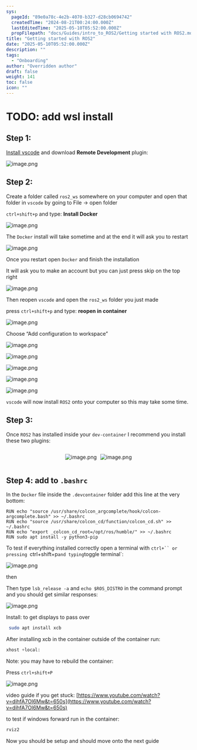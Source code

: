 ```yaml
---
sys:
  pageId: "89e0a78c-4e2b-4070-b327-d28cb0694742"
  createdTime: "2024-08-21T00:24:00.000Z"
  lastEditedTime: "2025-05-10T05:52:00.000Z"
  propFilepath: "docs/Guides/intro_to_ROS2/Getting started with ROS2.md"
title: "Getting started with ROS2"
date: "2025-05-10T05:52:00.000Z"
description: ""
tags:
  - "Onboarding"
author: "Overridden author"
draft: false
weight: 141
toc: false
icon: ""
---
```


# TODO: add wsl install

## Step 1:

[Install vscode](https://code.visualstudio.com/download) and download **Remote Development** plugin:

![image.png](https://prod-files-secure.s3.us-west-2.amazonaws.com/d518164a-d88e-44d1-a4ee-3adb3bd8bce0/efb52993-1881-4a40-b95e-6f020334f022/image.png?X-Amz-Algorithm=AWS4-HMAC-SHA256&X-Amz-Content-Sha256=UNSIGNED-PAYLOAD&X-Amz-Credential=ASIAZI2LB466ZFT2QD6Z%2F20250616%2Fus-west-2%2Fs3%2Faws4_request&X-Amz-Date=20250616T200958Z&X-Amz-Expires=3600&X-Amz-Security-Token=IQoJb3JpZ2luX2VjEHwaCXVzLXdlc3QtMiJGMEQCIGclo3Vs1RSQwYS%2B6pKzyP%2FHTvXtUzOMDsYGUZIVW6WNAiAJGGHeD1h0AAVyuUBtP58MMLe2Zy%2BGVo8Q3Vpxa9wudyr%2FAwhkEAAaDDYzNzQyMzE4MzgwNSIMIyFs9SjfGChjxOmmKtwDXe1Y5P29JonQVNpi0929zVf0eQY%2BISxqjsZikJ2KDltku%2BhKBocwlVycpsnmfctX1bPQfU9dpOIdk9hTqUjLb7igM2AGHOwKnKOY4%2B6DtM5IBaykEk%2BwRtmBAJI8mQSWfpMOCRka5skIvS4Rg5cVW6iecP9EfV71cDJzV%2BNmdYxadshBEWP1AhJKdMvphL5HoDdfcgBvPcHl4OBq0alKrFW3Cc3AyNzXeYaKQWNpmtgpW9qahmP7HYWPdOK4xfHl6QI8f2x01KRhmIWE%2B3YGFloUHTQGn5%2FTqHdh1TUBdUBagZeXH%2BUZXZTPXUzz4SZlole5vd1O8rY8y%2BPkQPx3KVypDyXyql4dInO%2BlsmlSKbDO3cftukMMfGvcNZE0p7zLdOhG4jkmlFBKctIPeEK7IkRnbMlFJQM0SSlaTvXy9h93bzyJ4ojJm6UPSx95DjS291nVnDY32xB%2FKa6qdODEA3VIy%2B6vMHv9bb9NpdAmky3Yq32KxjmK2b8WroJMa8%2F90MvOiUUcqIlIs7IxJsmDGP7quMZBr6p%2FwRn0v2qmIbgSpXrLkaU9aPR9oarxopx04HwtFqOziIEsCnbw4En15nujSGgQCBISg0aC6Yqr8RfGG7EkERDeyR4PaIwqd%2FBwgY6pgFWbk%2BnsQUn%2FAXhqGZld%2BuNhBd6r48lM3DsoyPgrpxLnchECWJFEox%2B%2BcHujEmaaZ5JECzHtvWVupYgZ1uaL2UaLz5qXoXRbbRr5RCenXOvwm6gVC1Qeb%2FSJXEmVhkgWPeqhBuZQtCIJbmtrlhytDXjF4G7XhaoocV%2BUzcQos7bqQe1Vq5o80gX%2FS7R6A9SuiRLGMdw5hMaiISPsdHpHzMVDzbweJYQ&X-Amz-Signature=af6ec130546a0053b3cdffbda7b5e9528c7d3ffc84484ac753901e7da3e11551&X-Amz-SignedHeaders=host&x-amz-checksum-mode=ENABLED&x-id=GetObject)

## Step 2:

Create a folder called `ros2_ws` somewhere on your computer and open that folder in `vscode` by going to File → open folder 

`ctrl+shift+p` and type: **Install Docker**

![image.png](https://prod-files-secure.s3.us-west-2.amazonaws.com/d518164a-d88e-44d1-a4ee-3adb3bd8bce0/2269dc0e-1cd5-47ff-bceb-c04ad9b2eab0/image.png?X-Amz-Algorithm=AWS4-HMAC-SHA256&X-Amz-Content-Sha256=UNSIGNED-PAYLOAD&X-Amz-Credential=ASIAZI2LB466ZFT2QD6Z%2F20250616%2Fus-west-2%2Fs3%2Faws4_request&X-Amz-Date=20250616T200958Z&X-Amz-Expires=3600&X-Amz-Security-Token=IQoJb3JpZ2luX2VjEHwaCXVzLXdlc3QtMiJGMEQCIGclo3Vs1RSQwYS%2B6pKzyP%2FHTvXtUzOMDsYGUZIVW6WNAiAJGGHeD1h0AAVyuUBtP58MMLe2Zy%2BGVo8Q3Vpxa9wudyr%2FAwhkEAAaDDYzNzQyMzE4MzgwNSIMIyFs9SjfGChjxOmmKtwDXe1Y5P29JonQVNpi0929zVf0eQY%2BISxqjsZikJ2KDltku%2BhKBocwlVycpsnmfctX1bPQfU9dpOIdk9hTqUjLb7igM2AGHOwKnKOY4%2B6DtM5IBaykEk%2BwRtmBAJI8mQSWfpMOCRka5skIvS4Rg5cVW6iecP9EfV71cDJzV%2BNmdYxadshBEWP1AhJKdMvphL5HoDdfcgBvPcHl4OBq0alKrFW3Cc3AyNzXeYaKQWNpmtgpW9qahmP7HYWPdOK4xfHl6QI8f2x01KRhmIWE%2B3YGFloUHTQGn5%2FTqHdh1TUBdUBagZeXH%2BUZXZTPXUzz4SZlole5vd1O8rY8y%2BPkQPx3KVypDyXyql4dInO%2BlsmlSKbDO3cftukMMfGvcNZE0p7zLdOhG4jkmlFBKctIPeEK7IkRnbMlFJQM0SSlaTvXy9h93bzyJ4ojJm6UPSx95DjS291nVnDY32xB%2FKa6qdODEA3VIy%2B6vMHv9bb9NpdAmky3Yq32KxjmK2b8WroJMa8%2F90MvOiUUcqIlIs7IxJsmDGP7quMZBr6p%2FwRn0v2qmIbgSpXrLkaU9aPR9oarxopx04HwtFqOziIEsCnbw4En15nujSGgQCBISg0aC6Yqr8RfGG7EkERDeyR4PaIwqd%2FBwgY6pgFWbk%2BnsQUn%2FAXhqGZld%2BuNhBd6r48lM3DsoyPgrpxLnchECWJFEox%2B%2BcHujEmaaZ5JECzHtvWVupYgZ1uaL2UaLz5qXoXRbbRr5RCenXOvwm6gVC1Qeb%2FSJXEmVhkgWPeqhBuZQtCIJbmtrlhytDXjF4G7XhaoocV%2BUzcQos7bqQe1Vq5o80gX%2FS7R6A9SuiRLGMdw5hMaiISPsdHpHzMVDzbweJYQ&X-Amz-Signature=a972e18d1fdeb1ad28719594728c6cc14e323dfd64cd23b23db8da7e94d27d73&X-Amz-SignedHeaders=host&x-amz-checksum-mode=ENABLED&x-id=GetObject)

The `Docker` install will take sometime and at the end it will ask you to restart

![image.png](https://prod-files-secure.s3.us-west-2.amazonaws.com/d518164a-d88e-44d1-a4ee-3adb3bd8bce0/ed233f78-be33-4b1f-b89c-9c346c0e961e/image.png?X-Amz-Algorithm=AWS4-HMAC-SHA256&X-Amz-Content-Sha256=UNSIGNED-PAYLOAD&X-Amz-Credential=ASIAZI2LB466ZFT2QD6Z%2F20250616%2Fus-west-2%2Fs3%2Faws4_request&X-Amz-Date=20250616T200958Z&X-Amz-Expires=3600&X-Amz-Security-Token=IQoJb3JpZ2luX2VjEHwaCXVzLXdlc3QtMiJGMEQCIGclo3Vs1RSQwYS%2B6pKzyP%2FHTvXtUzOMDsYGUZIVW6WNAiAJGGHeD1h0AAVyuUBtP58MMLe2Zy%2BGVo8Q3Vpxa9wudyr%2FAwhkEAAaDDYzNzQyMzE4MzgwNSIMIyFs9SjfGChjxOmmKtwDXe1Y5P29JonQVNpi0929zVf0eQY%2BISxqjsZikJ2KDltku%2BhKBocwlVycpsnmfctX1bPQfU9dpOIdk9hTqUjLb7igM2AGHOwKnKOY4%2B6DtM5IBaykEk%2BwRtmBAJI8mQSWfpMOCRka5skIvS4Rg5cVW6iecP9EfV71cDJzV%2BNmdYxadshBEWP1AhJKdMvphL5HoDdfcgBvPcHl4OBq0alKrFW3Cc3AyNzXeYaKQWNpmtgpW9qahmP7HYWPdOK4xfHl6QI8f2x01KRhmIWE%2B3YGFloUHTQGn5%2FTqHdh1TUBdUBagZeXH%2BUZXZTPXUzz4SZlole5vd1O8rY8y%2BPkQPx3KVypDyXyql4dInO%2BlsmlSKbDO3cftukMMfGvcNZE0p7zLdOhG4jkmlFBKctIPeEK7IkRnbMlFJQM0SSlaTvXy9h93bzyJ4ojJm6UPSx95DjS291nVnDY32xB%2FKa6qdODEA3VIy%2B6vMHv9bb9NpdAmky3Yq32KxjmK2b8WroJMa8%2F90MvOiUUcqIlIs7IxJsmDGP7quMZBr6p%2FwRn0v2qmIbgSpXrLkaU9aPR9oarxopx04HwtFqOziIEsCnbw4En15nujSGgQCBISg0aC6Yqr8RfGG7EkERDeyR4PaIwqd%2FBwgY6pgFWbk%2BnsQUn%2FAXhqGZld%2BuNhBd6r48lM3DsoyPgrpxLnchECWJFEox%2B%2BcHujEmaaZ5JECzHtvWVupYgZ1uaL2UaLz5qXoXRbbRr5RCenXOvwm6gVC1Qeb%2FSJXEmVhkgWPeqhBuZQtCIJbmtrlhytDXjF4G7XhaoocV%2BUzcQos7bqQe1Vq5o80gX%2FS7R6A9SuiRLGMdw5hMaiISPsdHpHzMVDzbweJYQ&X-Amz-Signature=6d1ae867a1b8a2d3c309247425062fd4285421aa1952577641cb035e376bd053&X-Amz-SignedHeaders=host&x-amz-checksum-mode=ENABLED&x-id=GetObject)

Once you restart open `Docker` and finish the installation

It will ask you to make an account but you can just press skip on the top right

![image.png](https://prod-files-secure.s3.us-west-2.amazonaws.com/d518164a-d88e-44d1-a4ee-3adb3bd8bce0/21010ad9-1659-4fd9-9f59-9932a09b2a3d/image.png?X-Amz-Algorithm=AWS4-HMAC-SHA256&X-Amz-Content-Sha256=UNSIGNED-PAYLOAD&X-Amz-Credential=ASIAZI2LB466ZFT2QD6Z%2F20250616%2Fus-west-2%2Fs3%2Faws4_request&X-Amz-Date=20250616T200958Z&X-Amz-Expires=3600&X-Amz-Security-Token=IQoJb3JpZ2luX2VjEHwaCXVzLXdlc3QtMiJGMEQCIGclo3Vs1RSQwYS%2B6pKzyP%2FHTvXtUzOMDsYGUZIVW6WNAiAJGGHeD1h0AAVyuUBtP58MMLe2Zy%2BGVo8Q3Vpxa9wudyr%2FAwhkEAAaDDYzNzQyMzE4MzgwNSIMIyFs9SjfGChjxOmmKtwDXe1Y5P29JonQVNpi0929zVf0eQY%2BISxqjsZikJ2KDltku%2BhKBocwlVycpsnmfctX1bPQfU9dpOIdk9hTqUjLb7igM2AGHOwKnKOY4%2B6DtM5IBaykEk%2BwRtmBAJI8mQSWfpMOCRka5skIvS4Rg5cVW6iecP9EfV71cDJzV%2BNmdYxadshBEWP1AhJKdMvphL5HoDdfcgBvPcHl4OBq0alKrFW3Cc3AyNzXeYaKQWNpmtgpW9qahmP7HYWPdOK4xfHl6QI8f2x01KRhmIWE%2B3YGFloUHTQGn5%2FTqHdh1TUBdUBagZeXH%2BUZXZTPXUzz4SZlole5vd1O8rY8y%2BPkQPx3KVypDyXyql4dInO%2BlsmlSKbDO3cftukMMfGvcNZE0p7zLdOhG4jkmlFBKctIPeEK7IkRnbMlFJQM0SSlaTvXy9h93bzyJ4ojJm6UPSx95DjS291nVnDY32xB%2FKa6qdODEA3VIy%2B6vMHv9bb9NpdAmky3Yq32KxjmK2b8WroJMa8%2F90MvOiUUcqIlIs7IxJsmDGP7quMZBr6p%2FwRn0v2qmIbgSpXrLkaU9aPR9oarxopx04HwtFqOziIEsCnbw4En15nujSGgQCBISg0aC6Yqr8RfGG7EkERDeyR4PaIwqd%2FBwgY6pgFWbk%2BnsQUn%2FAXhqGZld%2BuNhBd6r48lM3DsoyPgrpxLnchECWJFEox%2B%2BcHujEmaaZ5JECzHtvWVupYgZ1uaL2UaLz5qXoXRbbRr5RCenXOvwm6gVC1Qeb%2FSJXEmVhkgWPeqhBuZQtCIJbmtrlhytDXjF4G7XhaoocV%2BUzcQos7bqQe1Vq5o80gX%2FS7R6A9SuiRLGMdw5hMaiISPsdHpHzMVDzbweJYQ&X-Amz-Signature=69fd0fa8927cefdb0f0558ead7adbe4c6ced5a02916adc0a7b5fe83e30be25f6&X-Amz-SignedHeaders=host&x-amz-checksum-mode=ENABLED&x-id=GetObject)

Then reopen `vscode` and open the `ros2_ws` folder you just made

press `ctrl+shift+p` and type: **reopen in container**

![image.png](https://prod-files-secure.s3.us-west-2.amazonaws.com/d518164a-d88e-44d1-a4ee-3adb3bd8bce0/4e93b8c2-41ad-488c-8095-c74205196118/image.png?X-Amz-Algorithm=AWS4-HMAC-SHA256&X-Amz-Content-Sha256=UNSIGNED-PAYLOAD&X-Amz-Credential=ASIAZI2LB466ZFT2QD6Z%2F20250616%2Fus-west-2%2Fs3%2Faws4_request&X-Amz-Date=20250616T200958Z&X-Amz-Expires=3600&X-Amz-Security-Token=IQoJb3JpZ2luX2VjEHwaCXVzLXdlc3QtMiJGMEQCIGclo3Vs1RSQwYS%2B6pKzyP%2FHTvXtUzOMDsYGUZIVW6WNAiAJGGHeD1h0AAVyuUBtP58MMLe2Zy%2BGVo8Q3Vpxa9wudyr%2FAwhkEAAaDDYzNzQyMzE4MzgwNSIMIyFs9SjfGChjxOmmKtwDXe1Y5P29JonQVNpi0929zVf0eQY%2BISxqjsZikJ2KDltku%2BhKBocwlVycpsnmfctX1bPQfU9dpOIdk9hTqUjLb7igM2AGHOwKnKOY4%2B6DtM5IBaykEk%2BwRtmBAJI8mQSWfpMOCRka5skIvS4Rg5cVW6iecP9EfV71cDJzV%2BNmdYxadshBEWP1AhJKdMvphL5HoDdfcgBvPcHl4OBq0alKrFW3Cc3AyNzXeYaKQWNpmtgpW9qahmP7HYWPdOK4xfHl6QI8f2x01KRhmIWE%2B3YGFloUHTQGn5%2FTqHdh1TUBdUBagZeXH%2BUZXZTPXUzz4SZlole5vd1O8rY8y%2BPkQPx3KVypDyXyql4dInO%2BlsmlSKbDO3cftukMMfGvcNZE0p7zLdOhG4jkmlFBKctIPeEK7IkRnbMlFJQM0SSlaTvXy9h93bzyJ4ojJm6UPSx95DjS291nVnDY32xB%2FKa6qdODEA3VIy%2B6vMHv9bb9NpdAmky3Yq32KxjmK2b8WroJMa8%2F90MvOiUUcqIlIs7IxJsmDGP7quMZBr6p%2FwRn0v2qmIbgSpXrLkaU9aPR9oarxopx04HwtFqOziIEsCnbw4En15nujSGgQCBISg0aC6Yqr8RfGG7EkERDeyR4PaIwqd%2FBwgY6pgFWbk%2BnsQUn%2FAXhqGZld%2BuNhBd6r48lM3DsoyPgrpxLnchECWJFEox%2B%2BcHujEmaaZ5JECzHtvWVupYgZ1uaL2UaLz5qXoXRbbRr5RCenXOvwm6gVC1Qeb%2FSJXEmVhkgWPeqhBuZQtCIJbmtrlhytDXjF4G7XhaoocV%2BUzcQos7bqQe1Vq5o80gX%2FS7R6A9SuiRLGMdw5hMaiISPsdHpHzMVDzbweJYQ&X-Amz-Signature=49b00b3c591aa597632da838d7fd41e7445cdc2ed5b15b769a5ac72adbd386a9&X-Amz-SignedHeaders=host&x-amz-checksum-mode=ENABLED&x-id=GetObject)

Choose “Add configuration to workspace”

![image.png](https://prod-files-secure.s3.us-west-2.amazonaws.com/d518164a-d88e-44d1-a4ee-3adb3bd8bce0/9560b282-5060-4989-ba37-97e7b2c22476/image.png?X-Amz-Algorithm=AWS4-HMAC-SHA256&X-Amz-Content-Sha256=UNSIGNED-PAYLOAD&X-Amz-Credential=ASIAZI2LB466ZFT2QD6Z%2F20250616%2Fus-west-2%2Fs3%2Faws4_request&X-Amz-Date=20250616T200958Z&X-Amz-Expires=3600&X-Amz-Security-Token=IQoJb3JpZ2luX2VjEHwaCXVzLXdlc3QtMiJGMEQCIGclo3Vs1RSQwYS%2B6pKzyP%2FHTvXtUzOMDsYGUZIVW6WNAiAJGGHeD1h0AAVyuUBtP58MMLe2Zy%2BGVo8Q3Vpxa9wudyr%2FAwhkEAAaDDYzNzQyMzE4MzgwNSIMIyFs9SjfGChjxOmmKtwDXe1Y5P29JonQVNpi0929zVf0eQY%2BISxqjsZikJ2KDltku%2BhKBocwlVycpsnmfctX1bPQfU9dpOIdk9hTqUjLb7igM2AGHOwKnKOY4%2B6DtM5IBaykEk%2BwRtmBAJI8mQSWfpMOCRka5skIvS4Rg5cVW6iecP9EfV71cDJzV%2BNmdYxadshBEWP1AhJKdMvphL5HoDdfcgBvPcHl4OBq0alKrFW3Cc3AyNzXeYaKQWNpmtgpW9qahmP7HYWPdOK4xfHl6QI8f2x01KRhmIWE%2B3YGFloUHTQGn5%2FTqHdh1TUBdUBagZeXH%2BUZXZTPXUzz4SZlole5vd1O8rY8y%2BPkQPx3KVypDyXyql4dInO%2BlsmlSKbDO3cftukMMfGvcNZE0p7zLdOhG4jkmlFBKctIPeEK7IkRnbMlFJQM0SSlaTvXy9h93bzyJ4ojJm6UPSx95DjS291nVnDY32xB%2FKa6qdODEA3VIy%2B6vMHv9bb9NpdAmky3Yq32KxjmK2b8WroJMa8%2F90MvOiUUcqIlIs7IxJsmDGP7quMZBr6p%2FwRn0v2qmIbgSpXrLkaU9aPR9oarxopx04HwtFqOziIEsCnbw4En15nujSGgQCBISg0aC6Yqr8RfGG7EkERDeyR4PaIwqd%2FBwgY6pgFWbk%2BnsQUn%2FAXhqGZld%2BuNhBd6r48lM3DsoyPgrpxLnchECWJFEox%2B%2BcHujEmaaZ5JECzHtvWVupYgZ1uaL2UaLz5qXoXRbbRr5RCenXOvwm6gVC1Qeb%2FSJXEmVhkgWPeqhBuZQtCIJbmtrlhytDXjF4G7XhaoocV%2BUzcQos7bqQe1Vq5o80gX%2FS7R6A9SuiRLGMdw5hMaiISPsdHpHzMVDzbweJYQ&X-Amz-Signature=2735ffdd9a32134c44ebac720f6902f5dd7a6e3c57c9c057e952fd2435146d8d&X-Amz-SignedHeaders=host&x-amz-checksum-mode=ENABLED&x-id=GetObject)

![image.png](https://prod-files-secure.s3.us-west-2.amazonaws.com/d518164a-d88e-44d1-a4ee-3adb3bd8bce0/2ee63f81-886b-48e8-a553-dc6e5eac99e4/image.png?X-Amz-Algorithm=AWS4-HMAC-SHA256&X-Amz-Content-Sha256=UNSIGNED-PAYLOAD&X-Amz-Credential=ASIAZI2LB466ZFT2QD6Z%2F20250616%2Fus-west-2%2Fs3%2Faws4_request&X-Amz-Date=20250616T200958Z&X-Amz-Expires=3600&X-Amz-Security-Token=IQoJb3JpZ2luX2VjEHwaCXVzLXdlc3QtMiJGMEQCIGclo3Vs1RSQwYS%2B6pKzyP%2FHTvXtUzOMDsYGUZIVW6WNAiAJGGHeD1h0AAVyuUBtP58MMLe2Zy%2BGVo8Q3Vpxa9wudyr%2FAwhkEAAaDDYzNzQyMzE4MzgwNSIMIyFs9SjfGChjxOmmKtwDXe1Y5P29JonQVNpi0929zVf0eQY%2BISxqjsZikJ2KDltku%2BhKBocwlVycpsnmfctX1bPQfU9dpOIdk9hTqUjLb7igM2AGHOwKnKOY4%2B6DtM5IBaykEk%2BwRtmBAJI8mQSWfpMOCRka5skIvS4Rg5cVW6iecP9EfV71cDJzV%2BNmdYxadshBEWP1AhJKdMvphL5HoDdfcgBvPcHl4OBq0alKrFW3Cc3AyNzXeYaKQWNpmtgpW9qahmP7HYWPdOK4xfHl6QI8f2x01KRhmIWE%2B3YGFloUHTQGn5%2FTqHdh1TUBdUBagZeXH%2BUZXZTPXUzz4SZlole5vd1O8rY8y%2BPkQPx3KVypDyXyql4dInO%2BlsmlSKbDO3cftukMMfGvcNZE0p7zLdOhG4jkmlFBKctIPeEK7IkRnbMlFJQM0SSlaTvXy9h93bzyJ4ojJm6UPSx95DjS291nVnDY32xB%2FKa6qdODEA3VIy%2B6vMHv9bb9NpdAmky3Yq32KxjmK2b8WroJMa8%2F90MvOiUUcqIlIs7IxJsmDGP7quMZBr6p%2FwRn0v2qmIbgSpXrLkaU9aPR9oarxopx04HwtFqOziIEsCnbw4En15nujSGgQCBISg0aC6Yqr8RfGG7EkERDeyR4PaIwqd%2FBwgY6pgFWbk%2BnsQUn%2FAXhqGZld%2BuNhBd6r48lM3DsoyPgrpxLnchECWJFEox%2B%2BcHujEmaaZ5JECzHtvWVupYgZ1uaL2UaLz5qXoXRbbRr5RCenXOvwm6gVC1Qeb%2FSJXEmVhkgWPeqhBuZQtCIJbmtrlhytDXjF4G7XhaoocV%2BUzcQos7bqQe1Vq5o80gX%2FS7R6A9SuiRLGMdw5hMaiISPsdHpHzMVDzbweJYQ&X-Amz-Signature=fdce88b10b27db65122b0275bb390a60198d6dc43748615ca9873d1e5f28c3c4&X-Amz-SignedHeaders=host&x-amz-checksum-mode=ENABLED&x-id=GetObject)

![image.png](https://prod-files-secure.s3.us-west-2.amazonaws.com/d518164a-d88e-44d1-a4ee-3adb3bd8bce0/ae1580b2-b048-407e-aed9-b584224a7a04/image.png?X-Amz-Algorithm=AWS4-HMAC-SHA256&X-Amz-Content-Sha256=UNSIGNED-PAYLOAD&X-Amz-Credential=ASIAZI2LB466ZFT2QD6Z%2F20250616%2Fus-west-2%2Fs3%2Faws4_request&X-Amz-Date=20250616T200958Z&X-Amz-Expires=3600&X-Amz-Security-Token=IQoJb3JpZ2luX2VjEHwaCXVzLXdlc3QtMiJGMEQCIGclo3Vs1RSQwYS%2B6pKzyP%2FHTvXtUzOMDsYGUZIVW6WNAiAJGGHeD1h0AAVyuUBtP58MMLe2Zy%2BGVo8Q3Vpxa9wudyr%2FAwhkEAAaDDYzNzQyMzE4MzgwNSIMIyFs9SjfGChjxOmmKtwDXe1Y5P29JonQVNpi0929zVf0eQY%2BISxqjsZikJ2KDltku%2BhKBocwlVycpsnmfctX1bPQfU9dpOIdk9hTqUjLb7igM2AGHOwKnKOY4%2B6DtM5IBaykEk%2BwRtmBAJI8mQSWfpMOCRka5skIvS4Rg5cVW6iecP9EfV71cDJzV%2BNmdYxadshBEWP1AhJKdMvphL5HoDdfcgBvPcHl4OBq0alKrFW3Cc3AyNzXeYaKQWNpmtgpW9qahmP7HYWPdOK4xfHl6QI8f2x01KRhmIWE%2B3YGFloUHTQGn5%2FTqHdh1TUBdUBagZeXH%2BUZXZTPXUzz4SZlole5vd1O8rY8y%2BPkQPx3KVypDyXyql4dInO%2BlsmlSKbDO3cftukMMfGvcNZE0p7zLdOhG4jkmlFBKctIPeEK7IkRnbMlFJQM0SSlaTvXy9h93bzyJ4ojJm6UPSx95DjS291nVnDY32xB%2FKa6qdODEA3VIy%2B6vMHv9bb9NpdAmky3Yq32KxjmK2b8WroJMa8%2F90MvOiUUcqIlIs7IxJsmDGP7quMZBr6p%2FwRn0v2qmIbgSpXrLkaU9aPR9oarxopx04HwtFqOziIEsCnbw4En15nujSGgQCBISg0aC6Yqr8RfGG7EkERDeyR4PaIwqd%2FBwgY6pgFWbk%2BnsQUn%2FAXhqGZld%2BuNhBd6r48lM3DsoyPgrpxLnchECWJFEox%2B%2BcHujEmaaZ5JECzHtvWVupYgZ1uaL2UaLz5qXoXRbbRr5RCenXOvwm6gVC1Qeb%2FSJXEmVhkgWPeqhBuZQtCIJbmtrlhytDXjF4G7XhaoocV%2BUzcQos7bqQe1Vq5o80gX%2FS7R6A9SuiRLGMdw5hMaiISPsdHpHzMVDzbweJYQ&X-Amz-Signature=0fa593bfb02dacb098438e150225a9c59245c99ea5b17cadb622651b5bc541be&X-Amz-SignedHeaders=host&x-amz-checksum-mode=ENABLED&x-id=GetObject)

![image.png](https://prod-files-secure.s3.us-west-2.amazonaws.com/d518164a-d88e-44d1-a4ee-3adb3bd8bce0/53255b28-f75e-430f-b9e3-c0ac8577e42b/image.png?X-Amz-Algorithm=AWS4-HMAC-SHA256&X-Amz-Content-Sha256=UNSIGNED-PAYLOAD&X-Amz-Credential=ASIAZI2LB466ZFT2QD6Z%2F20250616%2Fus-west-2%2Fs3%2Faws4_request&X-Amz-Date=20250616T200958Z&X-Amz-Expires=3600&X-Amz-Security-Token=IQoJb3JpZ2luX2VjEHwaCXVzLXdlc3QtMiJGMEQCIGclo3Vs1RSQwYS%2B6pKzyP%2FHTvXtUzOMDsYGUZIVW6WNAiAJGGHeD1h0AAVyuUBtP58MMLe2Zy%2BGVo8Q3Vpxa9wudyr%2FAwhkEAAaDDYzNzQyMzE4MzgwNSIMIyFs9SjfGChjxOmmKtwDXe1Y5P29JonQVNpi0929zVf0eQY%2BISxqjsZikJ2KDltku%2BhKBocwlVycpsnmfctX1bPQfU9dpOIdk9hTqUjLb7igM2AGHOwKnKOY4%2B6DtM5IBaykEk%2BwRtmBAJI8mQSWfpMOCRka5skIvS4Rg5cVW6iecP9EfV71cDJzV%2BNmdYxadshBEWP1AhJKdMvphL5HoDdfcgBvPcHl4OBq0alKrFW3Cc3AyNzXeYaKQWNpmtgpW9qahmP7HYWPdOK4xfHl6QI8f2x01KRhmIWE%2B3YGFloUHTQGn5%2FTqHdh1TUBdUBagZeXH%2BUZXZTPXUzz4SZlole5vd1O8rY8y%2BPkQPx3KVypDyXyql4dInO%2BlsmlSKbDO3cftukMMfGvcNZE0p7zLdOhG4jkmlFBKctIPeEK7IkRnbMlFJQM0SSlaTvXy9h93bzyJ4ojJm6UPSx95DjS291nVnDY32xB%2FKa6qdODEA3VIy%2B6vMHv9bb9NpdAmky3Yq32KxjmK2b8WroJMa8%2F90MvOiUUcqIlIs7IxJsmDGP7quMZBr6p%2FwRn0v2qmIbgSpXrLkaU9aPR9oarxopx04HwtFqOziIEsCnbw4En15nujSGgQCBISg0aC6Yqr8RfGG7EkERDeyR4PaIwqd%2FBwgY6pgFWbk%2BnsQUn%2FAXhqGZld%2BuNhBd6r48lM3DsoyPgrpxLnchECWJFEox%2B%2BcHujEmaaZ5JECzHtvWVupYgZ1uaL2UaLz5qXoXRbbRr5RCenXOvwm6gVC1Qeb%2FSJXEmVhkgWPeqhBuZQtCIJbmtrlhytDXjF4G7XhaoocV%2BUzcQos7bqQe1Vq5o80gX%2FS7R6A9SuiRLGMdw5hMaiISPsdHpHzMVDzbweJYQ&X-Amz-Signature=5abfa6b0bc534c04dbe22e62d0e4b323a7e618090511879b7d19719412867004&X-Amz-SignedHeaders=host&x-amz-checksum-mode=ENABLED&x-id=GetObject)

![image.png](https://prod-files-secure.s3.us-west-2.amazonaws.com/d518164a-d88e-44d1-a4ee-3adb3bd8bce0/7c562767-5af9-4ffb-97d1-327bcdf4ee00/image.png?X-Amz-Algorithm=AWS4-HMAC-SHA256&X-Amz-Content-Sha256=UNSIGNED-PAYLOAD&X-Amz-Credential=ASIAZI2LB466ZFT2QD6Z%2F20250616%2Fus-west-2%2Fs3%2Faws4_request&X-Amz-Date=20250616T200958Z&X-Amz-Expires=3600&X-Amz-Security-Token=IQoJb3JpZ2luX2VjEHwaCXVzLXdlc3QtMiJGMEQCIGclo3Vs1RSQwYS%2B6pKzyP%2FHTvXtUzOMDsYGUZIVW6WNAiAJGGHeD1h0AAVyuUBtP58MMLe2Zy%2BGVo8Q3Vpxa9wudyr%2FAwhkEAAaDDYzNzQyMzE4MzgwNSIMIyFs9SjfGChjxOmmKtwDXe1Y5P29JonQVNpi0929zVf0eQY%2BISxqjsZikJ2KDltku%2BhKBocwlVycpsnmfctX1bPQfU9dpOIdk9hTqUjLb7igM2AGHOwKnKOY4%2B6DtM5IBaykEk%2BwRtmBAJI8mQSWfpMOCRka5skIvS4Rg5cVW6iecP9EfV71cDJzV%2BNmdYxadshBEWP1AhJKdMvphL5HoDdfcgBvPcHl4OBq0alKrFW3Cc3AyNzXeYaKQWNpmtgpW9qahmP7HYWPdOK4xfHl6QI8f2x01KRhmIWE%2B3YGFloUHTQGn5%2FTqHdh1TUBdUBagZeXH%2BUZXZTPXUzz4SZlole5vd1O8rY8y%2BPkQPx3KVypDyXyql4dInO%2BlsmlSKbDO3cftukMMfGvcNZE0p7zLdOhG4jkmlFBKctIPeEK7IkRnbMlFJQM0SSlaTvXy9h93bzyJ4ojJm6UPSx95DjS291nVnDY32xB%2FKa6qdODEA3VIy%2B6vMHv9bb9NpdAmky3Yq32KxjmK2b8WroJMa8%2F90MvOiUUcqIlIs7IxJsmDGP7quMZBr6p%2FwRn0v2qmIbgSpXrLkaU9aPR9oarxopx04HwtFqOziIEsCnbw4En15nujSGgQCBISg0aC6Yqr8RfGG7EkERDeyR4PaIwqd%2FBwgY6pgFWbk%2BnsQUn%2FAXhqGZld%2BuNhBd6r48lM3DsoyPgrpxLnchECWJFEox%2B%2BcHujEmaaZ5JECzHtvWVupYgZ1uaL2UaLz5qXoXRbbRr5RCenXOvwm6gVC1Qeb%2FSJXEmVhkgWPeqhBuZQtCIJbmtrlhytDXjF4G7XhaoocV%2BUzcQos7bqQe1Vq5o80gX%2FS7R6A9SuiRLGMdw5hMaiISPsdHpHzMVDzbweJYQ&X-Amz-Signature=9ede2c8b0a80c1dc0d329b4169516ab12aa7f78d860042d74a00531ec13bda8b&X-Amz-SignedHeaders=host&x-amz-checksum-mode=ENABLED&x-id=GetObject)

`vscode` will now install `ROS2` onto your computer so this may take some time.

## Step 3:

Once `ROS2` has installed inside your `dev-container` I recommend you install these two plugins:

<div style="display: flex;flex-direction: row; column-gap:10px; max-width: 630px;justify-content: center;">
<div>

![image.png](https://prod-files-secure.s3.us-west-2.amazonaws.com/d518164a-d88e-44d1-a4ee-3adb3bd8bce0/3fc3d550-5a54-4ba1-ba6b-faa01cdb7369/image.png?X-Amz-Algorithm=AWS4-HMAC-SHA256&X-Amz-Content-Sha256=UNSIGNED-PAYLOAD&X-Amz-Credential=ASIAZI2LB4662QJNP3SL%2F20250616%2Fus-west-2%2Fs3%2Faws4_request&X-Amz-Date=20250616T201006Z&X-Amz-Expires=3600&X-Amz-Security-Token=IQoJb3JpZ2luX2VjEHwaCXVzLXdlc3QtMiJHMEUCID%2FQadQPIyhXkAv4%2BTpU6UQRD7Y4%2BkwujKarb0%2F5Td7oAiEAombK%2F0XomIJ%2BErSMs33FnAd%2BDNGGD8KtBsmFVc6CGkAq%2FwMIZRAAGgw2Mzc0MjMxODM4MDUiDGEdMVjwjJEpMugBYircA3yVNc5ZzX7%2B68vKQgC1WPaL6%2FXw642Z0DUE84vZt0iiym765VIaRAi6dAmGMovM6d5AK2vRJADyLj5fX37Jras4BZvCjfwL4q8AgQ1CdX%2FcUzERCs4hilAFfRio3hcpvG2bTYyDKebCmBzo1quvrU4q7NtAK31lkG18LH24XIgUNKl6hOXEWvCsT6bKM4YsXTEJNwk1LsjnGQtNBadc%2B82j8SQqp2cFh8eZU34x0PLNLSCnRB1naofLKBcum%2BjUzO2YrNF6zPcYKM7GWAo2920UEZLfp%2BRlCwH%2FiegbCTSdEsdNolPrWTraQ2fI%2FqLeHTjC54BshJwFPLwoDnLq%2BInXEwkHsXOpqWlukSvnLiGl2A4iMlME01kMtGyZzeQatLIHiM3OtfcCINJnXBTVE5hB4NMYLZIap%2B72mBpeLJZWOIP2XP94SFNgDwDuEQ0sl%2BMdVk2UGWp8qiTqB5zqdZ1UWq2waxzgOAqvU7qs3fcgdCd9sknULJrjtTdP%2FtRwdrP9NsZ%2B%2Fe7%2FGAYXblYH9474JGyNT7MBIK89D5pkK0paKPfd5%2FOTOCDGi1TRwXHxHftbPUGAozICL7ySenvdl%2BhjELtlw%2Bm6RvshiEdQ5NO%2BExgBjiiul691GkKxMPXfwcIGOqUBxe1%2FTrk1mfJM8NILQtpoWzf9eXPa%2BeKBwua%2Bi6wwlWQcp5DQczjOWKpK8lYMnd87MyT%2Bxkc8S5yvY%2FYwM5x6I%2BAIfLNbi9vHFqmwnxFtV5S%2BR483PB9Q6mAsJGHM5oQm9v7QGPwn4exB90ElN17wtTEjXxtAffABsTaKgrZK%2B34rCIVtQ9vOS6ligdr2hh8pXLk3lqLwTNfxTtSowz2XjJjypSVn&X-Amz-Signature=7c01e6b3749258fdf6b7688cbced3f436e5bb029de35333a8d47b8a1b743e4e7&X-Amz-SignedHeaders=host&x-amz-checksum-mode=ENABLED&x-id=GetObject)

</div>
<div>

![image.png](https://prod-files-secure.s3.us-west-2.amazonaws.com/d518164a-d88e-44d1-a4ee-3adb3bd8bce0/d994cc66-13c2-4093-a5a3-f84cf4601a82/image.png?X-Amz-Algorithm=AWS4-HMAC-SHA256&X-Amz-Content-Sha256=UNSIGNED-PAYLOAD&X-Amz-Credential=ASIAZI2LB4665QT52BJI%2F20250616%2Fus-west-2%2Fs3%2Faws4_request&X-Amz-Date=20250616T201006Z&X-Amz-Expires=3600&X-Amz-Security-Token=IQoJb3JpZ2luX2VjEHwaCXVzLXdlc3QtMiJIMEYCIQDMfh8XptFnWlNf%2FS3uj2kUJ42s5housrTSE83BXOhCFwIhAKTGgvVPx1qZIN9v9t1B7frL1vwfJ7145Brw8hZ%2F1AR0Kv8DCGUQABoMNjM3NDIzMTgzODA1Igy6eRyCalqsPsw%2BQEgq3AM8otGLGnAkFdPTHrDokclYsgi3nylhPvpiB9MUNl7meGp9EYRROQzmJxYZTSsUCcBiI%2FSN8hCmYatNfJk5dppzhDD0ytmMtXoPuSCBhyd8bJeBZZVpgQwpO0013O8Eds8OgZLSODxQkZJQlORgHklqgiH2LwauFKlnnnq825i2V6BVv2E%2FdPgzQvko9Y9B2Zar0AzmVQeGBMdHdp%2BJG64TQPUKrPThxEHgFnY2w44FIrEEFx5TmgK88Np%2Flm9AjxWb5y%2FGdk0onnoiqm0tFVDNxKQf9IGWbBYuZWpK3xsW%2FOJfpDlCSxD%2F6KPKs1jBS2CV5ytCWLbGz5y4DUglF%2FaYAM7dWU06yG9KlwzExfrd36Oq%2BydB7CAcBoUaO2Wq4Z39sAXpHnksCIBiN%2BghbJINl1BsTP9K8Ie0%2FJ9VQ01eZh7BwIE0sUGKHLmsfiGm0U2rkSCcKZo5vBwV43m7YhUShndByG2%2BBcOp%2F8VDw7UNzpN1%2FJKSGagZX1YwyIsTz6%2BccIPr%2Fbo%2FsrF3SjRJa%2BGDGcz1yb4g0ub1N2%2F5LbGq6GtU5lV8CdN5D4CwOu0GnFoRSCz0tGKREAbSg0o3MZgX7iPPd6U2yo5IucThaQD0WGgBiyu%2FqFc%2BTgnZOjDt3sHCBjqkAT3nfjTrH0ioZIWcgLKSaadCBZgx4cVB%2BUq23tbVXSs4IxmiwNXDty9X7os%2BmqfQdPrM0rYfkPpU1KI8NrnWPI6dk3WcdHn3el4ad7Jiuw0jqh7YbQETl4mjSYAj4sKlFpJk%2FpzTynMo3YmU%2ByFJ%2F8U9e5qopHNeDaT%2F7DmFvveBNEGqKFFb%2BnPFO0Hcivuza61qKBmLpwgurot2JOvia0SXjKiQ&X-Amz-Signature=43d65fc265a2a4fc6077632cee5b2c2954389cf382f24544f3990cb2f7a9cf63&X-Amz-SignedHeaders=host&x-amz-checksum-mode=ENABLED&x-id=GetObject)

</div>
</div>

## Step 4: add to `.bashrc`

In the `Docker` file inside the `.devcontainer` folder add this line at the very bottom: 

```docker
RUN echo "source /usr/share/colcon_argcomplete/hook/colcon-argcomplete.bash" >> ~/.bashrc
RUN echo "source /usr/share/colcon_cd/function/colcon_cd.sh" >> ~/.bashrc
RUN echo "export _colcon_cd_root=/opt/ros/humble/" >> ~/.bashrc
RUN sudo apt install -y python3-pip 
```

To test if everything installed correctly open a terminal with `ctrl+`` or pressing `ctrl+shift+p` and typing `toggle terminal`:

![image.png](https://prod-files-secure.s3.us-west-2.amazonaws.com/d518164a-d88e-44d1-a4ee-3adb3bd8bce0/6a4943d8-b04e-4c02-9a58-775f3384d1a5/image.png?X-Amz-Algorithm=AWS4-HMAC-SHA256&X-Amz-Content-Sha256=UNSIGNED-PAYLOAD&X-Amz-Credential=ASIAZI2LB466ZFT2QD6Z%2F20250616%2Fus-west-2%2Fs3%2Faws4_request&X-Amz-Date=20250616T200958Z&X-Amz-Expires=3600&X-Amz-Security-Token=IQoJb3JpZ2luX2VjEHwaCXVzLXdlc3QtMiJGMEQCIGclo3Vs1RSQwYS%2B6pKzyP%2FHTvXtUzOMDsYGUZIVW6WNAiAJGGHeD1h0AAVyuUBtP58MMLe2Zy%2BGVo8Q3Vpxa9wudyr%2FAwhkEAAaDDYzNzQyMzE4MzgwNSIMIyFs9SjfGChjxOmmKtwDXe1Y5P29JonQVNpi0929zVf0eQY%2BISxqjsZikJ2KDltku%2BhKBocwlVycpsnmfctX1bPQfU9dpOIdk9hTqUjLb7igM2AGHOwKnKOY4%2B6DtM5IBaykEk%2BwRtmBAJI8mQSWfpMOCRka5skIvS4Rg5cVW6iecP9EfV71cDJzV%2BNmdYxadshBEWP1AhJKdMvphL5HoDdfcgBvPcHl4OBq0alKrFW3Cc3AyNzXeYaKQWNpmtgpW9qahmP7HYWPdOK4xfHl6QI8f2x01KRhmIWE%2B3YGFloUHTQGn5%2FTqHdh1TUBdUBagZeXH%2BUZXZTPXUzz4SZlole5vd1O8rY8y%2BPkQPx3KVypDyXyql4dInO%2BlsmlSKbDO3cftukMMfGvcNZE0p7zLdOhG4jkmlFBKctIPeEK7IkRnbMlFJQM0SSlaTvXy9h93bzyJ4ojJm6UPSx95DjS291nVnDY32xB%2FKa6qdODEA3VIy%2B6vMHv9bb9NpdAmky3Yq32KxjmK2b8WroJMa8%2F90MvOiUUcqIlIs7IxJsmDGP7quMZBr6p%2FwRn0v2qmIbgSpXrLkaU9aPR9oarxopx04HwtFqOziIEsCnbw4En15nujSGgQCBISg0aC6Yqr8RfGG7EkERDeyR4PaIwqd%2FBwgY6pgFWbk%2BnsQUn%2FAXhqGZld%2BuNhBd6r48lM3DsoyPgrpxLnchECWJFEox%2B%2BcHujEmaaZ5JECzHtvWVupYgZ1uaL2UaLz5qXoXRbbRr5RCenXOvwm6gVC1Qeb%2FSJXEmVhkgWPeqhBuZQtCIJbmtrlhytDXjF4G7XhaoocV%2BUzcQos7bqQe1Vq5o80gX%2FS7R6A9SuiRLGMdw5hMaiISPsdHpHzMVDzbweJYQ&X-Amz-Signature=37b8636b1baa51bcdd7b4390dce4dcd61e53e559a74984b6c7b4b83d4557c486&X-Amz-SignedHeaders=host&x-amz-checksum-mode=ENABLED&x-id=GetObject)

then 

Then type `lsb_release -a` and `echo $ROS_DISTRO` in the command prompt and you should get similar responses:

![image.png](https://prod-files-secure.s3.us-west-2.amazonaws.com/d518164a-d88e-44d1-a4ee-3adb3bd8bce0/3e635dec-a805-4e85-8b9e-d000e5b71a4e/image.png?X-Amz-Algorithm=AWS4-HMAC-SHA256&X-Amz-Content-Sha256=UNSIGNED-PAYLOAD&X-Amz-Credential=ASIAZI2LB466ZFT2QD6Z%2F20250616%2Fus-west-2%2Fs3%2Faws4_request&X-Amz-Date=20250616T200958Z&X-Amz-Expires=3600&X-Amz-Security-Token=IQoJb3JpZ2luX2VjEHwaCXVzLXdlc3QtMiJGMEQCIGclo3Vs1RSQwYS%2B6pKzyP%2FHTvXtUzOMDsYGUZIVW6WNAiAJGGHeD1h0AAVyuUBtP58MMLe2Zy%2BGVo8Q3Vpxa9wudyr%2FAwhkEAAaDDYzNzQyMzE4MzgwNSIMIyFs9SjfGChjxOmmKtwDXe1Y5P29JonQVNpi0929zVf0eQY%2BISxqjsZikJ2KDltku%2BhKBocwlVycpsnmfctX1bPQfU9dpOIdk9hTqUjLb7igM2AGHOwKnKOY4%2B6DtM5IBaykEk%2BwRtmBAJI8mQSWfpMOCRka5skIvS4Rg5cVW6iecP9EfV71cDJzV%2BNmdYxadshBEWP1AhJKdMvphL5HoDdfcgBvPcHl4OBq0alKrFW3Cc3AyNzXeYaKQWNpmtgpW9qahmP7HYWPdOK4xfHl6QI8f2x01KRhmIWE%2B3YGFloUHTQGn5%2FTqHdh1TUBdUBagZeXH%2BUZXZTPXUzz4SZlole5vd1O8rY8y%2BPkQPx3KVypDyXyql4dInO%2BlsmlSKbDO3cftukMMfGvcNZE0p7zLdOhG4jkmlFBKctIPeEK7IkRnbMlFJQM0SSlaTvXy9h93bzyJ4ojJm6UPSx95DjS291nVnDY32xB%2FKa6qdODEA3VIy%2B6vMHv9bb9NpdAmky3Yq32KxjmK2b8WroJMa8%2F90MvOiUUcqIlIs7IxJsmDGP7quMZBr6p%2FwRn0v2qmIbgSpXrLkaU9aPR9oarxopx04HwtFqOziIEsCnbw4En15nujSGgQCBISg0aC6Yqr8RfGG7EkERDeyR4PaIwqd%2FBwgY6pgFWbk%2BnsQUn%2FAXhqGZld%2BuNhBd6r48lM3DsoyPgrpxLnchECWJFEox%2B%2BcHujEmaaZ5JECzHtvWVupYgZ1uaL2UaLz5qXoXRbbRr5RCenXOvwm6gVC1Qeb%2FSJXEmVhkgWPeqhBuZQtCIJbmtrlhytDXjF4G7XhaoocV%2BUzcQos7bqQe1Vq5o80gX%2FS7R6A9SuiRLGMdw5hMaiISPsdHpHzMVDzbweJYQ&X-Amz-Signature=e6582789778428ca168bc44529fb6cb7a4ee3a34d02a9fc19712cf975c0e4ab3&X-Amz-SignedHeaders=host&x-amz-checksum-mode=ENABLED&x-id=GetObject)

Install:  to get displays to pass over

```bash
 sudo apt install xcb
```

After installing xcb in the container outside of the container run:

```python
xhost +local:
```

Note: you may have to rebuild the container:

Press `ctrl+shift+P`

![image.png](https://prod-files-secure.s3.us-west-2.amazonaws.com/d518164a-d88e-44d1-a4ee-3adb3bd8bce0/6c2be660-2618-4c38-9c26-53554f7a0b7b/image.png?X-Amz-Algorithm=AWS4-HMAC-SHA256&X-Amz-Content-Sha256=UNSIGNED-PAYLOAD&X-Amz-Credential=ASIAZI2LB466ZFT2QD6Z%2F20250616%2Fus-west-2%2Fs3%2Faws4_request&X-Amz-Date=20250616T200958Z&X-Amz-Expires=3600&X-Amz-Security-Token=IQoJb3JpZ2luX2VjEHwaCXVzLXdlc3QtMiJGMEQCIGclo3Vs1RSQwYS%2B6pKzyP%2FHTvXtUzOMDsYGUZIVW6WNAiAJGGHeD1h0AAVyuUBtP58MMLe2Zy%2BGVo8Q3Vpxa9wudyr%2FAwhkEAAaDDYzNzQyMzE4MzgwNSIMIyFs9SjfGChjxOmmKtwDXe1Y5P29JonQVNpi0929zVf0eQY%2BISxqjsZikJ2KDltku%2BhKBocwlVycpsnmfctX1bPQfU9dpOIdk9hTqUjLb7igM2AGHOwKnKOY4%2B6DtM5IBaykEk%2BwRtmBAJI8mQSWfpMOCRka5skIvS4Rg5cVW6iecP9EfV71cDJzV%2BNmdYxadshBEWP1AhJKdMvphL5HoDdfcgBvPcHl4OBq0alKrFW3Cc3AyNzXeYaKQWNpmtgpW9qahmP7HYWPdOK4xfHl6QI8f2x01KRhmIWE%2B3YGFloUHTQGn5%2FTqHdh1TUBdUBagZeXH%2BUZXZTPXUzz4SZlole5vd1O8rY8y%2BPkQPx3KVypDyXyql4dInO%2BlsmlSKbDO3cftukMMfGvcNZE0p7zLdOhG4jkmlFBKctIPeEK7IkRnbMlFJQM0SSlaTvXy9h93bzyJ4ojJm6UPSx95DjS291nVnDY32xB%2FKa6qdODEA3VIy%2B6vMHv9bb9NpdAmky3Yq32KxjmK2b8WroJMa8%2F90MvOiUUcqIlIs7IxJsmDGP7quMZBr6p%2FwRn0v2qmIbgSpXrLkaU9aPR9oarxopx04HwtFqOziIEsCnbw4En15nujSGgQCBISg0aC6Yqr8RfGG7EkERDeyR4PaIwqd%2FBwgY6pgFWbk%2BnsQUn%2FAXhqGZld%2BuNhBd6r48lM3DsoyPgrpxLnchECWJFEox%2B%2BcHujEmaaZ5JECzHtvWVupYgZ1uaL2UaLz5qXoXRbbRr5RCenXOvwm6gVC1Qeb%2FSJXEmVhkgWPeqhBuZQtCIJbmtrlhytDXjF4G7XhaoocV%2BUzcQos7bqQe1Vq5o80gX%2FS7R6A9SuiRLGMdw5hMaiISPsdHpHzMVDzbweJYQ&X-Amz-Signature=f646de4de8f77a82ddf53743a1035f38b10ab28f9c3b8fa4d57ec181090e0f14&X-Amz-SignedHeaders=host&x-amz-checksum-mode=ENABLED&x-id=GetObject)

video guide if you get stuck: [https://www.youtube.com/watch?v=dihfA7Ol6Mw&t=650s](https://www.youtube.com/watch?v=dihfA7Ol6Mw&t=650s)

to test if windows forward run in the container:

```bash
rviz2
```

Now you should be setup and should move onto the next guide 
